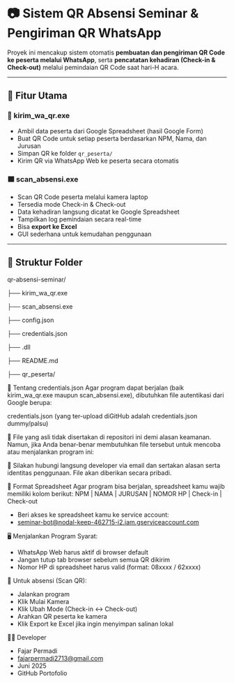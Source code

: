 # 📷 Sistem QR Absensi Seminar & Pengiriman QR WhatsApp

Proyek ini mencakup sistem otomatis **pembuatan dan pengiriman QR Code ke peserta melalui WhatsApp**, serta **pencatatan kehadiran (Check-in & Check-out)** melalui pemindaian QR Code saat hari-H acara.

---

## 📌 Fitur Utama

### 🧾 kirim_wa_qr.exe
- Ambil data peserta dari Google Spreadsheet (hasil Google Form)
- Buat QR Code untuk setiap peserta berdasarkan NPM, Nama, dan Jurusan
- Simpan QR ke folder `qr_peserta/`
- Kirim QR via WhatsApp Web ke peserta secara otomatis

### 🟩 scan_absensi.exe
- Scan QR Code peserta melalui kamera laptop
- Tersedia mode Check-in & Check-out
- Data kehadiran langsung dicatat ke Google Spreadsheet
- Tampilkan log pemindaian secara real-time
- Bisa **export ke Excel**
- GUI sederhana untuk kemudahan penggunaan

---

## 📁 Struktur Folder

qr-absensi-seminar/

├── kirim_wa_qr.exe

├── scan_absensi.exe

├── config.json

├── credentials.json

├── .dll

├── README.md

├── qr_peserta/

🔐 Tentang credentials.json
Agar program dapat berjalan (baik kirim_wa_qr.exe maupun scan_absensi.exe), dibutuhkan file autentikasi dari Google berupa:

credentials.json
(yang ter-upload diGitHub adalah credentials.json dummy/palsu)

📌 File yang asli tidak disertakan di repositori ini demi alasan keamanan.
Namun, jika Anda benar-benar membutuhkan file tersebut untuk mencoba atau menjalankan program ini:

💬 Silakan hubungi langsung developer via email
dan sertakan alasan serta identitas penggunaan. File akan diberikan secara pribadi.

📄 Format Spreadsheet
Agar program bisa berjalan, spreadsheet kamu wajib memiliki kolom berikut:
  NPM | NAMA | JURUSAN | NOMOR HP | Check-in | Check-out
-  Beri akses ke spreadsheet kamu ke service account:
-  seminar-bot@nodal-keep-462715-i2.iam.gserviceaccount.com

🖥️ Menjalankan Program
Syarat:
-  WhatsApp Web harus aktif di browser default
-  Jangan tutup tab browser sebelum semua QR dikirim
-  Nomor HP di spreadsheet harus valid (format: 08xxxx / 62xxxx)

📌 Untuk absensi (Scan QR):
-  Jalankan program
-  Klik Mulai Kamera
-  Klik Ubah Mode (Check-in ↔ Check-out)
-  Arahkan QR peserta ke kamera
-  Klik Export ke Excel jika ingin menyimpan salinan lokal


🧑‍💻 Developer
-  Fajar Permadi
-  fajarpermadi2713@gmail.com
-  Juni 2025
  -  GitHub Portofolio



